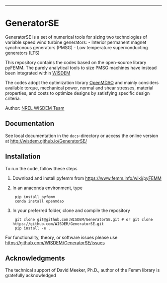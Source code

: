 ---------------
# GeneratorSE

GeneratorSE is a set of numerical tools for sizing two technologies of variable speed wind turbine generators:
	- Interior permanent magnet synchronous generators (PMSG)
	- Low temperature superconducting generators (LTS)

This repository contains the codes based on the open-source library pyFEMM. The purely analytical tools to size PMSG machines have instead been integrated within [WISDEM](https://github.com/wisdem/wisdem)

The codes adopt the optimization library [OpenMDAO](https://openmdao.org) and mainly considers available torque, mechanical power, normal and shear stresses, material properties, and costs to optimize designs by satisfying specific design criteria. 

Author: [NREL WISDEM Team](mailto:systems.engineering@nrel.gov) 

## Documentation

See local documentation in the `docs`-directory or access the online version at <http://wisdem.github.io/GeneratorSE/>

## Installation

To run the code, follow these steps

1. Download and install pyfemm from https://www.femm.info/wiki/pyFEMM

2. In an anaconda environment, type 

        pip install pyfemm
        conda install openmdao

3. In your preferred folder, clone and compile the repository

		git clone git@github.com:WISDEM/GeneratorSE.git # or git clone https://github.com/WISDEM/GeneratorSE.git
		pip install -e .


For functionality, theory, or software issues please use <https://github.com/WISDEM/GeneratorSE/issues>

## Acknowledgments

The technical support of David Meeker, Ph.D., author of the Femm library is gratefully acknowledged